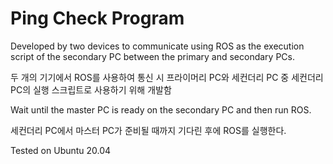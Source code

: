 # Ping Check Program

Developed by two devices to communicate using ROS as the execution script of the secondary PC between the primary and secondary PCs.

두 개의 기기에서 ROS를 사용하여 통신 시 프라이머리 PC와 세컨더리 PC 중 세컨더리 PC의 실행 스크립트로 사용하기 위해 개발함

Wait until the master PC is ready on the secondary PC and then run ROS.

세컨더리 PC에서 마스터 PC가 준비될 때까지 기다린 후에 ROS를 실행한다.

Tested on Ubuntu 20.04
